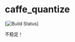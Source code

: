 # caffe_quantize
[![Build Status](https://builds.apache.org/static/324b44f3/images/48x48/yellow.png)]

不稳定！
